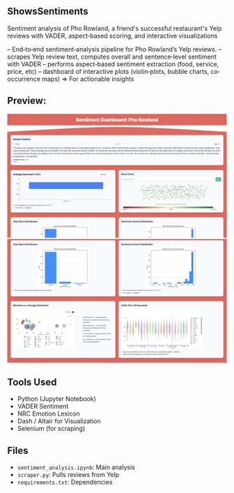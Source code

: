 ## ShowsSentiments
Sentiment analysis of Pho Rowland, a friend's successful restaurant's Yelp reviews with VADER, aspect‑based scoring, and interactive visualizations

– End‐to‐end sentiment‐analysis pipeline for Pho Rowland’s Yelp reviews. 
– scrapes Yelp review text, computes overall and sentence‐level sentiment with VADER
– performs aspect‐based sentiment extraction (food, service, price, etc)
– dashboard of interactive plots (violin‐plots, bubble charts, co‐occurrence maps)
=> For actionable insights

## Preview:
![Dashboard Pic 1](./public/dashboard1.png)
![Dashboard Pic 2](./public/dashboard2.png)


## Tools Used
- Python (Jupyter Notebook)
- VADER Sentiment
- NRC Emotion Lexicon
- Dash / Altair for Visualization
- Selenium (for scraping)

## Files
- `sentiment_analysis.ipynb`: Main analysis
- `scraper.py`: Pulls reviews from Yelp
- `requirements.txt`: Dependencies
